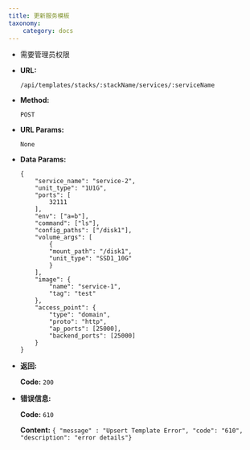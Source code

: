 ```yaml
---
title: 更新服务模板
taxonomy:
    category: docs
---
```


- 需要管理员权限

* **URL:**

    `/api/templates/stacks/:stackName/services/:serviceName`

* **Method:**

    `POST`

* **URL Params:**

    `None`

* **Data Params:**

    ```
    {
        "service_name": "service-2",
        "unit_type": "1U1G",
        "ports": [
            32111
        ],
        "env": ["a=b"],
        "command": ["ls"],
        "config_paths": ["/disk1"],
        "volume_args": [
            {
            "mount_path": "/disk1",
            "unit_type": "SSD1_10G"
            }
        ],
        "image": {
            "name": "service-1",
            "tag": "test"
        },
        "access_point": {
            "type": "domain",
            "proto": "http",
            "ap_ports": [25000],
            "backend_ports": [25000]
        }
    }
    ```

* **返回:**

	**Code:** `200`

* **错误信息:**

	**Code:** `610`
  	
  	**Content:** `{ "message" : "Upsert Template Error", "code": "610", "description": "error details"}`